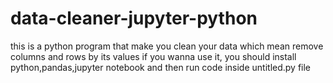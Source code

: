 # data-cleaner-jupyter-python
this is a python program that make you clean your data which mean remove columns and rows by its values 
if you wanna use it, you should install python,pandas,jupyter notebook
and then run code inside untitled.py file 
